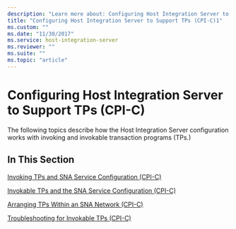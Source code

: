 ```yaml
---
description: "Learn more about: Configuring Host Integration Server to Support TPs (CPI-C)"
title: "Configuring Host Integration Server to Support TPs (CPI-C)1"
ms.custom: ""
ms.date: "11/30/2017"
ms.service: host-integration-server
ms.reviewer: ""
ms.suite: ""
ms.topic: "article"
---
```

# Configuring Host Integration Server to Support TPs (CPI-C)
The following topics describe how the Host Integration Server configuration works with invoking and invokable transaction programs (TPs.)  
  
## In This Section  
 [Invoking TPs and SNA Service Configuration (CPI-C)](../core/invoking-tps-and-sna-service-configuration-cpi-c-2.md)  
  
 [Invokable TPs and the SNA Service Configuration (CPI-C)](../core/invokable-tps-and-the-sna-service-configuration-cpi-c-1.md)  
  
 [Arranging TPs Within an SNA Network (CPI-C)](../core/arranging-tps-within-an-sna-network-cpi-c-2.md)  
  
 [Troubleshooting for Invokable TPs (CPI-C)](../core/troubleshooting-for-invokable-tps-cpi-c-1.md)
